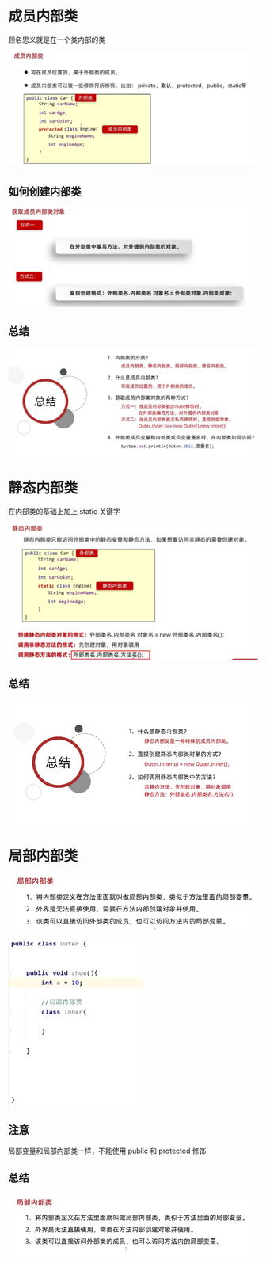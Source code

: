 # 成员内部类

顾名思义就是在一个类内部的类

![img.png](img.png)

## 如何创建内部类

![img_1.png](img_1.png)

## 总结

![img_2.png](img_2.png)

# 静态内部类

在内部类的基础上加上 static 关键字

![img_3.png](img_3.png)

## 总结

![img_4.png](img_4.png)

# 局部内部类

![img_5.png](img_5.png)

![img_6.png](img_6.png)

## 注意

局部变量和局部内部类一样，不能使用 public 和 protected 修饰

## 总结

![img_7.png](img_7.png)

#